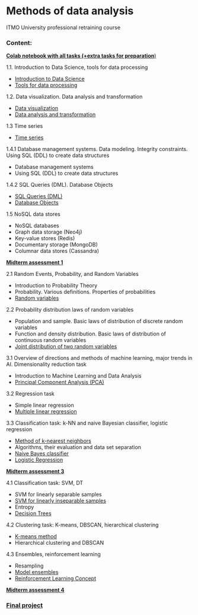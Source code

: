 # Methods of data analysis
ITMO University professional retraining course

### Content:
[**Colab notebook with all tasks (+extra tasks for preparation**)](https://colab.research.google.com/drive/1Oo8CtfLt8oXXyIIMAQvd4DTBBO25am8m?usp=sharing)

1.1. Introduction to Data Science, tools for data processing
  - [Introduction to Data Science](1-1-intro&tools/1-1-1-intro/bt-1-1-1.xlsx)
  - [Tools for data processing](1-1-intro&tools/1-1-2-tools/bt-1-1-2.xlsx)

1.2. Data visualization. Data analysis and transformation
  - [Data visualization](1-2-visualization&analysis/1-2-1-visualization)
  - [Data analysis and transformation](1-2-visualization&analysis/1-2-2-analysis/bt-1-2-2.ipynb)

1.3 Time series
  - [Time series](1-3-time_series/bt-1-3.ipynb)

1.4.1 Database management systems. Data modeling. Integrity constraints. Using SQL (DDL) to create data structures
  - Database management systems
  - Using SQL (DDL) to create data structures

1.4.2 SQL Queries (DML). Database Objects
  - [SQL Queries (DML)](1-4-sql/1-4-2-1)
  - [Database Objects](1-4-sql/1-4-2-2)

1.5 NoSQL data stores
  - NoSQL databases
  - Graph data storage (Neo4j)
  - Key-value stores (Redis)
  - Documentary storage (MongoDB)
  - Columnar data stores (Cassandra)

[**Midterm assessment 1**](1-assessment)

2.1 Random Events, Probability, and Random Variables
  - Introduction to Probability Theory
  - Probability. Various definitions. Properties of probabilities
  - [Random variables](2-1-random&probability/bt-2-1.ipynb)

2.2 Probability distribution laws of random variables
  - Population and sample. Basic laws of distribution of discrete random variables
  - Function and density distribution. Basic laws of distribution of continuous random variables
  - [Joint distribution of two random variables](2-2-random-distribution/bt-2-2.ipynb)

3.1 Overview of directions and methods of machine learning, major trends in AI. Dimensionality reduction task
  - Introduction to Machine Learning and Data Analysis
  - [Principal Component Analysis (PCA)](3-1-dimensionality-reduction)

3.2 Regression task
  - Simple linear regression
  - [Multiple linear regression](3-2-regression)

3.3 Classification task: k-NN and naive Bayesian classifier, logistic regression
  - [Method of k-nearest neighbors](3-3-classification/k-nn)
  - Algorithms, their evaluation and data set separation
  - [Naive Bayes classifier](3-3-classification/naive-bayes/bt-3-3-2.xlsx)
  - [Logistic Regression](3-3-classification/logistic-regression/bt-3-3-3.ipynb)

[**Midterm assessment 3**](3-assessment/bt-assessment-3.ipynb)

4.1 Classification task: SVM, DT
  - SVM for linearly separable samples
  - [SVM for linearly inseparable samples](4-1-svm&decision-tree/4-1-1-svm/bt-4-1-1.ipynb)
  - Entropy
  - [Decision Trees](4-1-svm&decision-tree/4-1-2-decision-tree/bt-4-1-2.ipynb)

4.2 Clustering task: K-means, DBSCAN, hierarchical clustering
  - [K-means method](4-2-clustering)
  - Hierarchical clustering and DBSCAN

4.3 Ensembles, reinforcement learning
  - Resampling
  - [Model ensembles](4-3-ensemble&reinforcement-learning/4-3-1-ensemble/bt-4-3-1.ipynb)
  - [Reinforcement Learning Concept](4-3-ensemble&reinforcement-learning/4-3-2-reinforcement-learning)

[**Midterm assessment 4**](4-assessment)

### [Final project](https://github.com/ooggaboog/weather-classification-ml)
